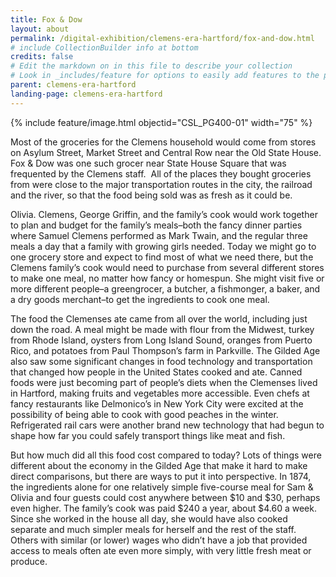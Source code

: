 ```yaml
---
title: Fox & Dow
layout: about
permalink: /digital-exhibition/clemens-era-hartford/fox-and-dow.html
# include CollectionBuilder info at bottom
credits: false
# Edit the markdown on in this file to describe your collection
# Look in _includes/feature for options to easily add features to the page
parent: clemens-era-hartford
landing-page: clemens-era-hartford
---
```


{% include feature/image.html objectid="CSL_PG400-01" width="75" %}

Most of the groceries for the Clemens household would come from stores on Asylum Street, Market Street and Central Row near the Old State House. Fox & Dow was one such grocer near State House Square that was frequented by the Clemens staff.  All of the places they bought groceries from were close to the major transportation routes in the city, the railroad and the river, so that the food being sold was as fresh as it could be. 

Olivia. Clemens, George Griffin, and the family’s cook would work together to plan and budget for the family’s meals–both the fancy dinner parties where Samuel Clemens performed as Mark Twain, and the regular three meals a day that a family with growing girls needed. Today we might go to one grocery store and expect to find most of what we need there, but the Clemens family’s cook would need to purchase from several different stores to make one meal, no matter how fancy or homespun. She might visit five or more different people–a greengrocer, a butcher, a fishmonger, a baker, and a dry goods merchant–to get the ingredients to cook one meal. 

The food the Clemenses ate came from all over the world, including just down the road. A meal might be made with flour from the Midwest, turkey from Rhode Island, oysters from Long Island Sound, oranges from Puerto Rico, and potatoes from Paul Thompson’s farm in Parkville. The Gilded Age also saw some significant changes in food technology and transportation that changed how people in the United States cooked and ate. Canned foods were just becoming part of people’s diets when the Clemenses lived in Hartford, making fruits and vegetables more accessible. Even chefs at fancy restaurants like Delmonico’s in New York City were excited at the possibility of being able to cook with good peaches in the winter. Refrigerated rail cars were another brand new technology that had begun to shape how far you could safely transport things like meat and fish.

But how much did all this food cost compared to today? Lots of things were different about the economy in the Gilded Age that make it hard to make direct comparisons, but there are ways to put it into perspective. In 1874, the ingredients alone for one relatively simple five-course meal for Sam & Olivia and four guests could cost anywhere between $10 and $30, perhaps even higher. The family’s cook was paid $240 a year, about $4.60 a week. Since she worked in the house all day, she would have also cooked separate and much simpler meals for herself and the rest of the staff. Others with similar (or lower) wages who didn’t have a job that provided access to meals often ate even more simply, with very little fresh meat or produce. 